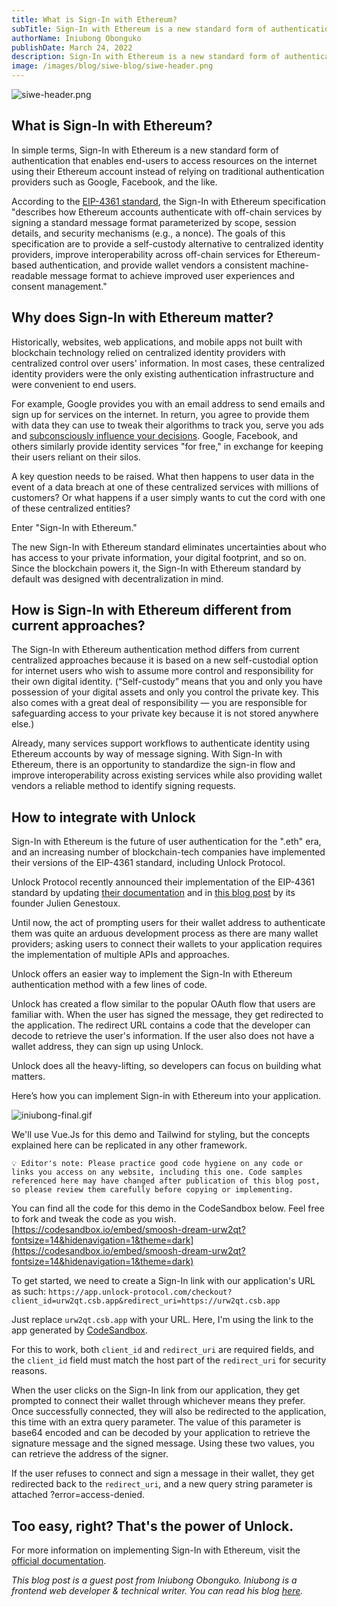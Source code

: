 ```yaml
---
title: What is Sign-In with Ethereum?
subTitle: Sign-In with Ethereum is a new standard form of authentication
authorName: Iniubong Obonguko
publishDate: March 24, 2022
description: Sign-In with Ethereum is a new standard form of authentication that enables end-users to access resources on the internet using their Ethereum account.
image: /images/blog/siwe-blog/siwe-header.png
---
```


![siwe-header.png](/images/blog/siwe-blog/siwe-header.png)

## What is Sign-In with Ethereum?

In simple terms, Sign-In with Ethereum is a new standard form of authentication that enables end-users to access resources on the internet using their Ethereum account instead of relying on traditional authentication providers such as Google, Facebook, and the like.

According to the [EIP-4361 standard](https://eips.ethereum.org/EIPS/eip-4361), the Sign-In with Ethereum specification "describes how Ethereum accounts authenticate with off-chain services by signing a standard message format parameterized by scope, session details, and security mechanisms (e.g., a nonce). The goals of this specification are to provide a self-custody alternative to centralized identity providers, improve interoperability across off-chain services for Ethereum-based authentication, and provide wallet vendors a consistent machine-readable message format to achieve improved user experiences and consent management." 

## Why does Sign-In with Ethereum matter?
Historically, websites, web applications, and mobile apps not built with blockchain technology relied on centralized identity providers with centralized control over users' information. In most cases, these centralized identity providers were the only existing authentication infrastructure and were convenient to end users.

For example, Google provides you with an email address to send emails and sign up for services on the internet. In return, you agree to provide them with data they can use to tweak their algorithms to track you, serve you ads and [subconsciously influence your decisions](https://knowledge.wharton.upenn.edu/article/algorithms-decision-making/). Google, Facebook, and others similarly provide identity services "for free," in exchange for keeping their users reliant on their silos. 

A key question needs to be raised. What then happens to user data in the event of a data breach at one of these centralized services with millions of customers? Or what happens if a user simply wants to cut the cord with one of these centralized entities? 

Enter "Sign-In with Ethereum."

The new Sign-In with Ethereum standard eliminates uncertainties about who has access to your private information, your digital footprint, and so on. Since the blockchain powers it, the Sign-In with Ethereum standard by default was designed with decentralization in mind.

## How is Sign-In with Ethereum different from current approaches?

The Sign-In with Ethereum authentication method differs from current centralized approaches because it is based on a new self-custodial option for internet users who wish to assume more control and responsibility for their own digital identity. (“Self-custody” means that you and only you have possession of your digital assets and only you control the private key. This also comes with a great deal of responsibility — you are responsible for safeguarding access to your private key because it is not stored anywhere else.)

Already, many services support workflows to authenticate identity using Ethereum accounts by way of message signing. With Sign-In with Ethereum, there is an opportunity to standardize the sign-in flow and improve interoperability across existing services while also providing wallet vendors a reliable method to identify signing requests.

## How to integrate with Unlock

Sign-In with Ethereum is the future of user authentication for the ".eth" era, and an increasing number of blockchain-tech companies have implemented their versions of the EIP-4361 standard, including Unlock Protocol.

Unlock Protocol recently announced their implementation of the EIP-4361 standard by updating [their documentation](https://docs.unlock-protocol.com/unlock/developers/sign-in-with-ethereum) and in [this blog post](https://unlock-protocol.com/blog/sign-in-with-ethereum) by its founder Julien Genestoux.

Until now, the act of prompting users for their wallet address to authenticate them was quite an arduous development process as there are many wallet providers; asking users to connect their wallets to your application requires the implementation of multiple APIs and approaches. 

Unlock offers an easier way to implement the Sign-In with Ethereum authentication method with a few lines of code.

Unlock has created a flow similar to the popular OAuth flow that users are familiar with. When the user has signed the message, they get redirected to the application. The redirect URL contains a code that the developer can decode to retrieve the user's information. If the user also does not have a wallet address, they can sign up using Unlock. 

Unlock does all the heavy-lifting, so developers can focus on building what matters. 

Here’s how you can implement Sign-in with Ethereum into your application.

![iniubong-final.gif](/images/blog/siwe-blog/iniubong-final.gif)

We'll use Vue.Js for this demo and Tailwind for styling, but the concepts explained here can be replicated in any other framework.

`💡 Editor's note: Please practice good code hygiene on any code or links you access on any website, including this one. Code samples referenced here may have changed after publication of this blog post, so please review them carefully before copying or implementing.` 

You can find all the code for this demo in the CodeSandbox below. Feel free to fork and tweak the code as you wish.
[https://codesandbox.io/embed/smoosh-dream-urw2qt?fontsize=14&hidenavigation=1&theme=dark](https://codesandbox.io/embed/smoosh-dream-urw2qt?fontsize=14&hidenavigation=1&theme=dark)

To get started, we need to create a Sign-In link with our application's URL as such:
`https://app.unlock-protocol.com/checkout?client_id=urw2qt.csb.app&redirect_uri=https://urw2qt.csb.app`

Just replace `urw2qt.csb.app` with your URL. Here, I'm using the link to the app generated by [CodeSandbox](https://urw2qt.csb.app).

For this to work, both `client_id` and `redirect_uri` are required fields, and the `client_id` field must match the host part of the `redirect_uri` for security reasons.

When the user clicks on the Sign-In link from our application, they get prompted to connect their wallet through whichever means they prefer. Once successfully connected, they will also be redirected to the application, this time with an extra query parameter. The value of this parameter is base64 encoded and can be decoded by your application to retrieve the signature message and the signed message. Using these two values, you can retrieve the address of the signer.

If the user refuses to connect and sign a message in their wallet, they get redirected back to the `redirect_uri`, and a new query string parameter is attached ?error=access-denied.

## Too easy, right? That's the power of Unlock.

For more information on implementing Sign-In with Ethereum, visit the [official documentation](https://docs.unlock-protocol.com/unlock/developers/sign-in-with-ethereum).

_This blog post is a guest post from Iniubong Obonguko. Iniubong is a frontend web developer & technical writer. You can read his blog [here](https://blog.iniubongobonguko.com/)._
